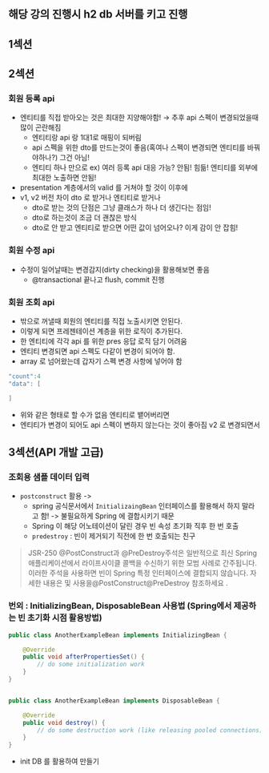 ## 해당 강의 진행시 h2 db 서버를 키고 진행

## 1섹션

## 2섹션

### 회원 등록 api

- 엔티티를 직접 받아오는 것은 최대한 지양해야함! → 추후 api 스펙이 변경되었을때 많이 곤란해짐
    - 엔티티랑 api 랑 1대1로 매핑이 되버림
    - api 스펙을 위한 dto를 만드는것이 좋음(혹여나 스펙이 변경되면 엔티티를 바꿔야하나?) 그건 아님!
    - 엔티티 하나 만으로 ex) 여러 등록 api 대응 가능? 안됨! 힘듦! 엔티티를 외부에 최대한 노출하면 안됨!
- presentation 계층에서의 valid 를 거쳐야 할 것이 이후에
- v1, v2 버전 차이 dto 로 받거나 엔티티로 받거나
    - dto로 받는 것의 단점은 그냥 클래스가 하나 더 생긴다는 점임!
    - dto로 하는것이 조금 더 괜찮은 방식
    - dto로 안 받고 엔티티로 받으면 어떤 값이 넘어오나? 이게 감이 안 잡힘!

### 회원 수정 api

- 수정이 일어날때는 변경감지(dirty checking)을 활용해보면 좋음
    - @transactional 끝나고 flush, commit 진행

### 회원 조회 api

- 밖으로 꺼낼때 회원의 엔티티를 직접 노출시키면 안된다.
- 이렇게 되면 프레젠테이션 계층을 위한 로직이 추가된다.
- 한 엔티티에 각각 api 를 위한 pres 응답 로직 담기 어려움
- 엔티티 변경되면 api 스펙도 다같이 변경이 되어야 함.
- array 로 넘어왔는데 갑자기 스펙 변경 사항에  넣어야 함

```java
"count":4
"data": [

]
```

- 위와 같은 형태로 할 수가 없음 엔티티로 뱉어버리면
- 엔티티가 변경이 되어도 api 스펙이 변하지 않는다는 것이 좋아짐 v2 로 변경되면서

## 3섹션(API 개발 고급)

### 조회용 샘플 데이터 입력

- `postconstruct` 활용 -> 
  - spring 공식문서에서 `InitializaingBean` 인터페이스를 활용해서 하지 말라고 함! -> 불필요하게 Spring 에 결합시키기 때문 
  - Spring 이 해당 어노테이션이 달린 경우 빈 속성 초기화 직후 한 번 호출
  - `predestroy` : 빈이 제거되기 직전에 한 번 호출되는 친구

> JSR-250 @PostConstruct과 @PreDestroy주석은 일반적으로 최신 Spring 애플리케이션에서 라이프사이클 콜백을 수신하기 위한 모범 사례로 간주됩니다. 이러한 주석을 사용하면 빈이 Spring 특정 인터페이스에 결합되지 않습니다. 자세한 내용은 및 사용을@PostConstruct@PreDestroy 참조하세요 .


### 번외 : InitializingBean, DisposableBean 사용법 (Spring에서 제공하는 빈 초기화 시점 활용방법)

```java
public class AnotherExampleBean implements InitializingBean {

	@Override
	public void afterPropertiesSet() {
		// do some initialization work
	}
}


public class AnotherExampleBean implements DisposableBean {

    @Override
    public void destroy() {
        // do some destruction work (like releasing pooled connections)
    }
}
```

- init DB 를 활용하여 만들기